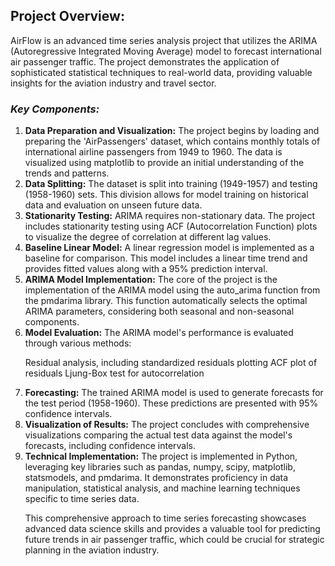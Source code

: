 ## **Project Overview:**
<p> AirFlow is an advanced time series analysis project that utilizes the ARIMA (Autoregressive Integrated Moving Average) model to forecast international air passenger traffic. The project demonstrates the application of sophisticated statistical techniques to real-world data, providing valuable insights for the aviation industry and travel sector. </p>

### *Key Components:*
<ol>
<li> <strong>Data Preparation and Visualization:</strong>
The project begins by loading and preparing the 'AirPassengers' dataset, which contains monthly totals of international airline passengers from 1949 to 1960. The data is visualized using matplotlib to provide an initial understanding of the trends and patterns. </li>


<li> <strong>Data Splitting:</strong>
The dataset is split into training (1949-1957) and testing (1958-1960) sets. This division allows for model training on historical data and evaluation on unseen future data. </li>

<li> <strong>Stationarity Testing:</strong>
ARIMA requires non-stationary data. The project includes stationarity testing using ACF (Autocorrelation Function) plots to visualize the degree of correlation at different lag values. </li>

<li> <strong>Baseline Linear Model:</strong>
A linear regression model is implemented as a baseline for comparison. This model includes a linear time trend and provides fitted values along with a 95% prediction interval. </li>

<li> <strong>ARIMA Model Implementation:</strong>
The core of the project is the implementation of the ARIMA model using the auto_arima function from the pmdarima library. This function automatically selects the optimal ARIMA parameters, considering both seasonal and non-seasonal components. </li>

<li> <strong>Model Evaluation:</strong>
The ARIMA model's performance is evaluated through various methods:
<p>Residual analysis, including standardized residuals plotting
ACF plot of residuals
Ljung-Box test for autocorrelation</p></li>

<li> <strong>Forecasting:</strong>
The trained ARIMA model is used to generate forecasts for the test period (1958-1960). These predictions are presented with 95% confidence intervals.</li>

<li> <strong>Visualization of Results:</strong>
The project concludes with comprehensive visualizations comparing the actual test data against the model's forecasts, including confidence intervals. </li>

<li> <strong>Technical Implementation:</strong>
The project is implemented in Python, leveraging key libraries such as pandas, numpy, scipy, matplotlib, statsmodels, and pmdarima. It demonstrates proficiency in data manipulation, statistical analysis, and machine learning techniques specific to time series data. </li>

This comprehensive approach to time series forecasting showcases advanced data science skills and provides a valuable tool for predicting future trends in air passenger traffic, which could be crucial for strategic planning in the aviation industry.